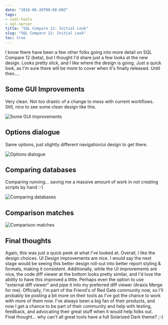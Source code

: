 ```yaml
---
date: "2016-06-26T00:00:00Z"
tags:
- cool-tools
- sql-server
title: "SQL Compare 12: Initial Look"
slug: "SQL Compare 12: Initial Look"
toc: true
---
```


I know there have been a few other folks going into more detail on SQL Compare 12 (beta), but I thought I'd share just a few looks at the new design. Looks pretty slick, and I like where the design is going. Just a quick look, as I'm sure there will be more to cover when it's finally released. Until then....

## Some GUI Improvements

Very clean. Not too drastic of a change to mess with current workflows. Still, nice to see some clean design like this.

![Some GUI Improvements](/images/some-gui-improvements.png)

## Options dialogue

Same options, just slightly different navigation/ui design to get there.

![Options dialogue](/images/options-dialogue.png)

## Comparing databases

Comparing running... saving me a massive amount of work in not creating scripts by hand :-)

![Comparing databases](/images/comparing-databases.png)

## Comparison matches

![Comparison matches](/images/comparison-matches.png)

## Final thoughts

Again, this was just a quick peek at what I've looked at. Overall, I like the design choices.
UI Design improvements are nice. I would say the next stage would be seeing this better design roll-out into better report styling & formats, making it consistent. Additionally, while the UI improvements are nice, the code diff viewer at the bottom looks pretty similar, and I'd love the ability to have this improved a little. Perhaps even the option to use "external diff viewer" and pipe it into my preferred diff viewer (Araxis Merge for me).
Officially, I'm part of the Friend's of Red Gate community now, so I'll probably be posting a bit more on their tools as I've got the chance to work with more of them now. I've always been a big fan of their products, and now I get a chance to be part of their community and help with testing, feedback, and advocating their great stuff when it would help folks out.
Final thought... why can't all great tools have a full Solarized Dark theme? ;-)
